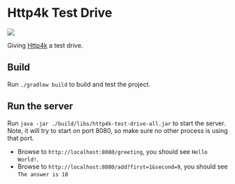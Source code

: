 # Http4k Test Drive

![](https://github.com/abedurftig/http4k-test-drive/workflows/CI/badge.svg)

Giving [Http4k](https://www.http4k.org/) a test drive.

## Build

Run `./gradlew build` to build and test the project.

## Run the server

Run `java -jar ./build/libs/http4k-test-drive-all.jar` to start the server.
Note, it will try to start on port 8080, so make sure no other process is using that port.

- Browse to `http://localhost:8080/greeting`, you should see `Hello World!`.
- Browse to `http://localhost:8080/add?first=1&second=9`, you should see `The answer is 10`
